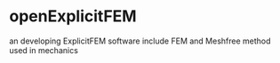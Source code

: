 # openExplicitFEM
an developing ExplicitFEM software include FEM and Meshfree method used in mechanics
